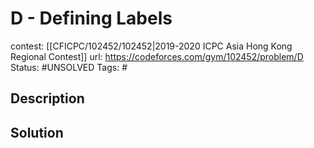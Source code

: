 # D - Defining Labels

contest: [[CFICPC/102452/102452|2019-2020 ICPC Asia Hong Kong Regional Contest]]
url: https://codeforces.com/gym/102452/problem/D
Status: #UNSOLVED
Tags: #

## Description

## Solution

